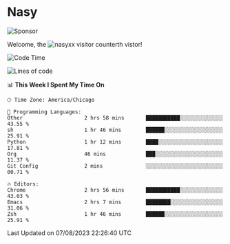 # Nasy

<!--
<p align="center">
<img height="200" src="https://github-readme-stats.vercel.app/api?username=nasyxx&count_private=true&show_icons=true&theme=dracula&include_all_commits=true"/>
<img height="200" src="https://github-readme-stats.vercel.app/api/top-langs/?username=nasyxx&theme=dracula&hide=html,jupyter+notebook&count_private=true&show_icons=true"/>
</p>

  
----------------
-->

![Sponsor](https://img.shields.io/static/v1.svg?label=Sponsor&message=%E2%9D%A4&logo=GitHub&style=flat&color=pink)
 
Welcome, the ![nasyxx visitor counter](https://count.getloli.com/get/@nasyxx?theme=rule34)th vistor!
 
<!--START_SECTION:waka-->
![Code Time](http://img.shields.io/badge/Code%20Time-3%2C626%20hrs%2044%20mins-blue)

![Lines of code](https://img.shields.io/badge/From%20Hello%20World%20I%27ve%20Written-6.3%20million%20lines%20of%20code-blue)

📊 **This Week I Spent My Time On** 

```text
🕑︎ Time Zone: America/Chicago

💬 Programming Languages: 
Other                    2 hrs 58 mins       ███████████░░░░░░░░░░░░░░   43.55 % 
sh                       1 hr 46 mins        ██████░░░░░░░░░░░░░░░░░░░   25.91 % 
Python                   1 hr 12 mins        ████░░░░░░░░░░░░░░░░░░░░░   17.81 % 
Org                      46 mins             ███░░░░░░░░░░░░░░░░░░░░░░   11.37 % 
Git Config               2 mins              ░░░░░░░░░░░░░░░░░░░░░░░░░   00.71 % 

🔥 Editors: 
Chrome                   2 hrs 56 mins       ███████████░░░░░░░░░░░░░░   43.03 % 
Emacs                    2 hrs 7 mins        ████████░░░░░░░░░░░░░░░░░   31.06 % 
Zsh                      1 hr 46 mins        ██████░░░░░░░░░░░░░░░░░░░   25.91 % 
```


 Last Updated on 07/08/2023 22:26:40 UTC
<!--END_SECTION:waka-->

<!-- ![visitors](https://visitor-badge.laobi.icu/badge?page_id=nasyxx.nasyxx) -->
